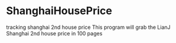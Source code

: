 # ShanghaiHousePrice
tracking shanghai 2nd house price
This program will grab the LianJ Shanghai 2nd house price in 100 pages
